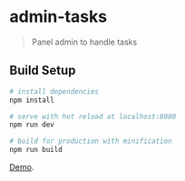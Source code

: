 # admin-tasks

> Panel admin to handle tasks

## Build Setup

``` bash
# install dependencies
npm install

# serve with hot reload at localhost:8080
npm run dev

# build for production with minification
npm run build
```
[Demo](https://kirlled.github.io/admin-task/).
